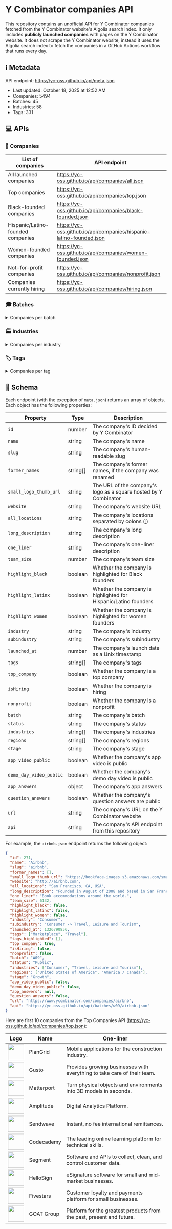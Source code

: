 # Y Combinator companies API

This repository contains an unofficial API for Y Combinator companies fetched
from the Y Combinator website's Algolia search index. It only includes
**publicly launched companies** with pages on the Y Combinator website. It does
not scrape the Y Combinator website, instead it uses the Algolia search index to
fetch the companies in a GitHub Actions workflow that runs every day.

<!--start generated readme-->

## ℹ️ Metadata

API endpoint: https://yc-oss.github.io/api/meta.json

- Last updated: October 18, 2025 at 12:52 AM
- Companies: 5494
- Batches: 45
- Industries: 58
- Tags: 331

## 💻 APIs

### 🏢 Companies

| List of companies                 | API endpoint                                                        |
| --------------------------------- | ------------------------------------------------------------------- |
| All launched companies            | https://yc-oss.github.io/api/companies/all.json                     |
| Top companies                     | https://yc-oss.github.io/api/companies/top.json                     |
| Black-founded companies           | https://yc-oss.github.io/api/companies/black-founded.json           |
| Hispanic/Latino-founded companies | https://yc-oss.github.io/api/companies/hispanic-latino-founded.json |
| Women-founded companies           | https://yc-oss.github.io/api/companies/women-founded.json           |
| Not-for-profit companies          | https://yc-oss.github.io/api/companies/nonprofit.json               |
| Companies currently hiring        | https://yc-oss.github.io/api/companies/hiring.json                  |

### 🎓 Batches

<details>
<summary>Companies per batch</summary>

| Batch       | Count | API endpoint                                          |
| ----------- | ----- | ----------------------------------------------------- |
| Winter 2012 | 66    | https://yc-oss.github.io/api/batches/winter-2012.json |
| Summer 2011 | 60    | https://yc-oss.github.io/api/batches/summer-2011.json |
| Winter 2011 | 45    | https://yc-oss.github.io/api/batches/winter-2011.json |
| Summer 2010 | 36    | https://yc-oss.github.io/api/batches/summer-2010.json |
| Winter 2010 | 27    | https://yc-oss.github.io/api/batches/winter-2010.json |
| Summer 2009 | 26    | https://yc-oss.github.io/api/batches/summer-2009.json |
| Winter 2009 | 16    | https://yc-oss.github.io/api/batches/winter-2009.json |
| Summer 2008 | 22    | https://yc-oss.github.io/api/batches/summer-2008.json |
| Winter 2008 | 21    | https://yc-oss.github.io/api/batches/winter-2008.json |
| Summer 2007 | 19    | https://yc-oss.github.io/api/batches/summer-2007.json |
| Winter 2007 | 13    | https://yc-oss.github.io/api/batches/winter-2007.json |
| Summer 2006 | 11    | https://yc-oss.github.io/api/batches/summer-2006.json |
| Winter 2006 | 7     | https://yc-oss.github.io/api/batches/winter-2006.json |
| Summer 2005 | 9     | https://yc-oss.github.io/api/batches/summer-2005.json |
| Summer 2012 | 83    | https://yc-oss.github.io/api/batches/summer-2012.json |
| Winter 2013 | 46    | https://yc-oss.github.io/api/batches/winter-2013.json |
| Summer 2013 | 52    | https://yc-oss.github.io/api/batches/summer-2013.json |
| Winter 2014 | 74    | https://yc-oss.github.io/api/batches/winter-2014.json |
| Summer 2014 | 78    | https://yc-oss.github.io/api/batches/summer-2014.json |
| Winter 2015 | 111   | https://yc-oss.github.io/api/batches/winter-2015.json |
| Summer 2015 | 105   | https://yc-oss.github.io/api/batches/summer-2015.json |
| Winter 2016 | 122   | https://yc-oss.github.io/api/batches/winter-2016.json |
| Summer 2017 | 125   | https://yc-oss.github.io/api/batches/summer-2017.json |
| Summer 2016 | 102   | https://yc-oss.github.io/api/batches/summer-2016.json |
| Winter 2017 | 116   | https://yc-oss.github.io/api/batches/winter-2017.json |
| Winter 2018 | 146   | https://yc-oss.github.io/api/batches/winter-2018.json |
| Summer 2018 | 131   | https://yc-oss.github.io/api/batches/summer-2018.json |
| Summer 2019 | 176   | https://yc-oss.github.io/api/batches/summer-2019.json |
| Winter 2019 | 195   | https://yc-oss.github.io/api/batches/winter-2019.json |
| Winter 2020 | 229   | https://yc-oss.github.io/api/batches/winter-2020.json |
| Summer 2020 | 208   | https://yc-oss.github.io/api/batches/summer-2020.json |
| Winter 2021 | 336   | https://yc-oss.github.io/api/batches/winter-2021.json |
| Summer 2021 | 391   | https://yc-oss.github.io/api/batches/summer-2021.json |
| Winter 2022 | 400   | https://yc-oss.github.io/api/batches/winter-2022.json |
| Summer 2022 | 234   | https://yc-oss.github.io/api/batches/summer-2022.json |
| Winter 2023 | 275   | https://yc-oss.github.io/api/batches/winter-2023.json |
| Summer 2023 | 221   | https://yc-oss.github.io/api/batches/summer-2023.json |
| Winter 2024 | 251   | https://yc-oss.github.io/api/batches/winter-2024.json |
| Winter 2025 | 167   | https://yc-oss.github.io/api/batches/winter-2025.json |
| Summer 2024 | 251   | https://yc-oss.github.io/api/batches/summer-2024.json |
| Fall 2024   | 93    | https://yc-oss.github.io/api/batches/fall-2024.json   |
| Spring 2025 | 144   | https://yc-oss.github.io/api/batches/spring-2025.json |
| Summer 2025 | 169   | https://yc-oss.github.io/api/batches/summer-2025.json |
| Fall 2025   | 84    | https://yc-oss.github.io/api/batches/fall-2025.json   |
| Unspecified | 1     | https://yc-oss.github.io/api/batches/unspecified.json |

</details>

### 🏭 Industries

<details>
<summary>Companies per industry</summary>

| Industry                        | Count | API endpoint                                                                |
| ------------------------------- | ----- | --------------------------------------------------------------------------- |
| Agriculture                     | 29    | https://yc-oss.github.io/api/industries/agriculture.json                    |
| Analytics                       | 118   | https://yc-oss.github.io/api/industries/analytics.json                      |
| Apparel and Cosmetics           | 49    | https://yc-oss.github.io/api/industries/apparel-and-cosmetics.json          |
| Asset Management                | 52    | https://yc-oss.github.io/api/industries/asset-management.json               |
| Automotive                      | 21    | https://yc-oss.github.io/api/industries/automotive.json                     |
| Aviation and Space              | 56    | https://yc-oss.github.io/api/industries/aviation-and-space.json             |
| B2B                             | 2749  | https://yc-oss.github.io/api/industries/b2b.json                            |
| Banking and Exchange            | 70    | https://yc-oss.github.io/api/industries/banking-and-exchange.json           |
| Climate                         | 51    | https://yc-oss.github.io/api/industries/climate.json                        |
| Construction                    | 45    | https://yc-oss.github.io/api/industries/construction.json                   |
| Consumer                        | 852   | https://yc-oss.github.io/api/industries/consumer.json                       |
| Consumer Electronics            | 41    | https://yc-oss.github.io/api/industries/consumer-electronics.json           |
| Consumer Finance                | 81    | https://yc-oss.github.io/api/industries/consumer-finance.json               |
| Consumer Health and Wellness    | 115   | https://yc-oss.github.io/api/industries/consumer-health-and-wellness.json   |
| Content                         | 113   | https://yc-oss.github.io/api/industries/content.json                        |
| Credit and Lending              | 74    | https://yc-oss.github.io/api/industries/credit-and-lending.json             |
| Diagnostics                     | 54    | https://yc-oss.github.io/api/industries/diagnostics.json                    |
| Drones                          | 20    | https://yc-oss.github.io/api/industries/drones.json                         |
| Drug Discovery and Delivery     | 50    | https://yc-oss.github.io/api/industries/drug-discovery-and-delivery.json    |
| Education                       | 126   | https://yc-oss.github.io/api/industries/education.json                      |
| Energy                          | 38    | https://yc-oss.github.io/api/industries/energy.json                         |
| Engineering, Product and Design | 563   | https://yc-oss.github.io/api/industries/engineering-product-and-design.json |
| Finance and Accounting          | 122   | https://yc-oss.github.io/api/industries/finance-and-accounting.json         |
| Fintech                         | 598   | https://yc-oss.github.io/api/industries/fintech.json                        |
| Food and Beverage               | 94    | https://yc-oss.github.io/api/industries/food-and-beverage.json              |
| Gaming                          | 69    | https://yc-oss.github.io/api/industries/gaming.json                         |
| Government                      | 40    | https://yc-oss.github.io/api/industries/government.json                     |
| Healthcare                      | 643   | https://yc-oss.github.io/api/industries/healthcare.json                     |
| Healthcare IT                   | 135   | https://yc-oss.github.io/api/industries/healthcare-it.json                  |
| Healthcare Services             | 67    | https://yc-oss.github.io/api/industries/healthcare-services.json            |
| Home and Personal               | 128   | https://yc-oss.github.io/api/industries/home-and-personal.json              |
| Housing and Real Estate         | 80    | https://yc-oss.github.io/api/industries/housing-and-real-estate.json        |
| Human Resources                 | 84    | https://yc-oss.github.io/api/industries/human-resources.json                |
| Industrial Bio                  | 32    | https://yc-oss.github.io/api/industries/industrial-bio.json                 |
| Industrials                     | 319   | https://yc-oss.github.io/api/industries/industrials.json                    |
| Infrastructure                  | 242   | https://yc-oss.github.io/api/industries/infrastructure.json                 |
| Insurance                       | 51    | https://yc-oss.github.io/api/industries/insurance.json                      |
| Job and Career Services         | 17    | https://yc-oss.github.io/api/industries/job-and-career-services.json        |
| Legal                           | 47    | https://yc-oss.github.io/api/industries/legal.json                          |
| Manufacturing and Robotics      | 83    | https://yc-oss.github.io/api/industries/manufacturing-and-robotics.json     |
| Marketing                       | 155   | https://yc-oss.github.io/api/industries/marketing.json                      |
| Medical Devices                 | 43    | https://yc-oss.github.io/api/industries/medical-devices.json                |
| Office Management               | 25    | https://yc-oss.github.io/api/industries/office-management.json              |
| Operations                      | 133   | https://yc-oss.github.io/api/industries/operations.json                     |
| Payments                        | 121   | https://yc-oss.github.io/api/industries/payments.json                       |
| Productivity                    | 217   | https://yc-oss.github.io/api/industries/productivity.json                   |
| Real Estate and Construction    | 149   | https://yc-oss.github.io/api/industries/real-estate-and-construction.json   |
| Recruiting and Talent           | 71    | https://yc-oss.github.io/api/industries/recruiting-and-talent.json          |
| Retail                          | 126   | https://yc-oss.github.io/api/industries/retail.json                         |
| Sales                           | 127   | https://yc-oss.github.io/api/industries/sales.json                          |
| Security                        | 106   | https://yc-oss.github.io/api/industries/security.json                       |
| Social                          | 113   | https://yc-oss.github.io/api/industries/social.json                         |
| Supply Chain and Logistics      | 127   | https://yc-oss.github.io/api/industries/supply-chain-and-logistics.json     |
| Therapeutics                    | 64    | https://yc-oss.github.io/api/industries/therapeutics.json                   |
| Transportation Services         | 27    | https://yc-oss.github.io/api/industries/transportation-services.json        |
| Travel, Leisure and Tourism     | 35    | https://yc-oss.github.io/api/industries/travel-leisure-and-tourism.json     |
| Unspecified                     | 18    | https://yc-oss.github.io/api/industries/unspecified.json                    |
| Virtual and Augmented Reality   | 22    | https://yc-oss.github.io/api/industries/virtual-and-augmented-reality.json  |

</details>

### 🏷️ Tags

<details>
<summary>Companies per tag</summary>

| Tag                                                    | Count | API endpoint                                                                                 |
| ------------------------------------------------------ | ----- | -------------------------------------------------------------------------------------------- |
| 3D Printed Foods                                       | 1     | https://yc-oss.github.io/api/tags/3d-printed-foods.json                                      |
| 3D Printing                                            | 13    | https://yc-oss.github.io/api/tags/3d-printing.json                                           |
| Advanced Materials                                     | 6     | https://yc-oss.github.io/api/tags/advanced-materials.json                                    |
| Advertising                                            | 40    | https://yc-oss.github.io/api/tags/advertising.json                                           |
| Aerospace                                              | 31    | https://yc-oss.github.io/api/tags/aerospace.json                                             |
| Agriculture                                            | 31    | https://yc-oss.github.io/api/tags/agriculture.json                                           |
| AI                                                     | 693   | https://yc-oss.github.io/api/tags/ai.json                                                    |
| AI Assistant                                           | 143   | https://yc-oss.github.io/api/tags/ai-assistant.json                                          |
| AI-Enhanced Learning                                   | 47    | https://yc-oss.github.io/api/tags/ai-enhanced-learning.json                                  |
| AI-powered Drug Discovery                              | 38    | https://yc-oss.github.io/api/tags/ai-powered-drug-discovery.json                             |
| AIOps                                                  | 52    | https://yc-oss.github.io/api/tags/aiops.json                                                 |
| Air Taxis                                              | 5     | https://yc-oss.github.io/api/tags/air-taxis.json                                             |
| Airlines                                               | 4     | https://yc-oss.github.io/api/tags/airlines.json                                              |
| Airplanes                                              | 10    | https://yc-oss.github.io/api/tags/airplanes.json                                             |
| Alternative Battery Tech                               | 2     | https://yc-oss.github.io/api/tags/alternative-battery-tech.json                              |
| Alternative Fuels                                      | 1     | https://yc-oss.github.io/api/tags/alternative-fuels.json                                     |
| Analytics                                              | 182   | https://yc-oss.github.io/api/tags/analytics.json                                             |
| Anti-Aging                                             | 7     | https://yc-oss.github.io/api/tags/anti-aging.json                                            |
| API                                                    | 138   | https://yc-oss.github.io/api/tags/api.json                                                   |
| APIs                                                   | 8     | https://yc-oss.github.io/api/tags/apis.json                                                  |
| Apparel                                                | 4     | https://yc-oss.github.io/api/tags/apparel.json                                               |
| AR                                                     | 6     | https://yc-oss.github.io/api/tags/ar.json                                                    |
| Architecture                                           | 4     | https://yc-oss.github.io/api/tags/architecture.json                                          |
| Art Trading Platforms                                  | 1     | https://yc-oss.github.io/api/tags/art-trading-platforms.json                                 |
| Artificial Intelligence                                | 829   | https://yc-oss.github.io/api/tags/artificial-intelligence.json                               |
| Assistive Tech                                         | 7     | https://yc-oss.github.io/api/tags/assistive-tech.json                                        |
| Augmented Reality                                      | 23    | https://yc-oss.github.io/api/tags/augmented-reality.json                                     |
| Auto Commerce                                          | 6     | https://yc-oss.github.io/api/tags/auto-commerce.json                                         |
| Automation                                             | 81    | https://yc-oss.github.io/api/tags/automation.json                                            |
| Automotive                                             | 23    | https://yc-oss.github.io/api/tags/automotive.json                                            |
| Autonomous Delivery                                    | 8     | https://yc-oss.github.io/api/tags/autonomous-delivery.json                                   |
| Autonomous Trucking                                    | 12    | https://yc-oss.github.io/api/tags/autonomous-trucking.json                                   |
| B2B                                                    | 1076  | https://yc-oss.github.io/api/tags/b2b.json                                                   |
| Banking as a Service                                   | 25    | https://yc-oss.github.io/api/tags/banking-as-a-service.json                                  |
| Batteryless IoT Sensors                                | 1     | https://yc-oss.github.io/api/tags/batteryless-iot-sensors.json                               |
| Beauty                                                 | 10    | https://yc-oss.github.io/api/tags/beauty.json                                                |
| Big Data                                               | 22    | https://yc-oss.github.io/api/tags/big-data.json                                              |
| Billing                                                | 9     | https://yc-oss.github.io/api/tags/billing.json                                               |
| Biometrics                                             | 7     | https://yc-oss.github.io/api/tags/biometrics.json                                            |
| Bioplastic                                             | 3     | https://yc-oss.github.io/api/tags/bioplastic.json                                            |
| Biotech                                                | 132   | https://yc-oss.github.io/api/tags/biotech.json                                               |
| Biotechnology                                          | 12    | https://yc-oss.github.io/api/tags/biotechnology.json                                         |
| Blockchain                                             | 2     | https://yc-oss.github.io/api/tags/blockchain.json                                            |
| Booking                                                | 3     | https://yc-oss.github.io/api/tags/booking.json                                               |
| Calendar                                               | 8     | https://yc-oss.github.io/api/tags/calendar.json                                              |
| Call Center                                            | 7     | https://yc-oss.github.io/api/tags/call-center.json                                           |
| Cannabis                                               | 7     | https://yc-oss.github.io/api/tags/cannabis.json                                              |
| Carbon Capture and Removal                             | 13    | https://yc-oss.github.io/api/tags/carbon-capture-and-removal.json                            |
| Careers                                                | 4     | https://yc-oss.github.io/api/tags/careers.json                                               |
| Cashierless Checkout                                   | 5     | https://yc-oss.github.io/api/tags/cashierless-checkout.json                                  |
| Cell Therapy                                           | 5     | https://yc-oss.github.io/api/tags/cell-therapy.json                                          |
| Cellular Agriculture                                   | 6     | https://yc-oss.github.io/api/tags/cellular-agriculture.json                                  |
| Chat                                                   | 7     | https://yc-oss.github.io/api/tags/chat.json                                                  |
| Chatbot                                                | 9     | https://yc-oss.github.io/api/tags/chatbot.json                                               |
| Chatbots                                               | 2     | https://yc-oss.github.io/api/tags/chatbots.json                                              |
| China                                                  | 3     | https://yc-oss.github.io/api/tags/china.json                                                 |
| Civic Tech                                             | 9     | https://yc-oss.github.io/api/tags/civic-tech.json                                            |
| Clean Meat                                             | 1     | https://yc-oss.github.io/api/tags/clean-meat.json                                            |
| Climate                                                | 145   | https://yc-oss.github.io/api/tags/climate.json                                               |
| ClimateTech                                            | 31    | https://yc-oss.github.io/api/tags/climatetech.json                                           |
| Cloud Computing                                        | 43    | https://yc-oss.github.io/api/tags/cloud-computing.json                                       |
| Cloud Gaming                                           | 3     | https://yc-oss.github.io/api/tags/cloud-gaming.json                                          |
| Cloud Workload Protection                              | 5     | https://yc-oss.github.io/api/tags/cloud-workload-protection.json                             |
| Coding Bootcamps                                       | 2     | https://yc-oss.github.io/api/tags/coding-bootcamps.json                                      |
| Collaboration                                          | 45    | https://yc-oss.github.io/api/tags/collaboration.json                                         |
| Commercial Space Launch                                | 7     | https://yc-oss.github.io/api/tags/commercial-space-launch.json                               |
| Community                                              | 59    | https://yc-oss.github.io/api/tags/community.json                                             |
| Compliance                                             | 67    | https://yc-oss.github.io/api/tags/compliance.json                                            |
| Computational Storage                                  | 1     | https://yc-oss.github.io/api/tags/computational-storage.json                                 |
| Computer Vision                                        | 73    | https://yc-oss.github.io/api/tags/computer-vision.json                                       |
| Construction                                           | 66    | https://yc-oss.github.io/api/tags/construction.json                                          |
| Consumer                                               | 220   | https://yc-oss.github.io/api/tags/consumer.json                                              |
| Consumer Finance                                       | 26    | https://yc-oss.github.io/api/tags/consumer-finance.json                                      |
| Consumer Health Services                               | 102   | https://yc-oss.github.io/api/tags/consumer-health-services.json                              |
| Consumer Products                                      | 12    | https://yc-oss.github.io/api/tags/consumer-products.json                                     |
| Conversational AI                                      | 42    | https://yc-oss.github.io/api/tags/conversational-ai.json                                     |
| Conversational Banking                                 | 2     | https://yc-oss.github.io/api/tags/conversational-banking.json                                |
| COVID-19                                               | 4     | https://yc-oss.github.io/api/tags/covid-19.json                                              |
| Creator Economy                                        | 33    | https://yc-oss.github.io/api/tags/creator-economy.json                                       |
| CRISPR                                                 | 4     | https://yc-oss.github.io/api/tags/crispr.json                                                |
| CRM                                                    | 22    | https://yc-oss.github.io/api/tags/crm.json                                                   |
| Crowdfunding                                           | 9     | https://yc-oss.github.io/api/tags/crowdfunding.json                                          |
| Crowdsourcing                                          | 4     | https://yc-oss.github.io/api/tags/crowdsourcing.json                                         |
| Crypto / Web3                                          | 91    | https://yc-oss.github.io/api/tags/crypto-web3.json                                           |
| Cryptocurrency                                         | 8     | https://yc-oss.github.io/api/tags/cryptocurrency.json                                        |
| Cryptography                                           | 4     | https://yc-oss.github.io/api/tags/cryptography.json                                          |
| Cultivated Meat                                        | 2     | https://yc-oss.github.io/api/tags/cultivated-meat.json                                       |
| Culture                                                | 2     | https://yc-oss.github.io/api/tags/culture.json                                               |
| Cultured Meat                                          | 3     | https://yc-oss.github.io/api/tags/cultured-meat.json                                         |
| Customer Service                                       | 20    | https://yc-oss.github.io/api/tags/customer-service.json                                      |
| Customer Success                                       | 27    | https://yc-oss.github.io/api/tags/customer-success.json                                      |
| Customer Support                                       | 32    | https://yc-oss.github.io/api/tags/customer-support.json                                      |
| Customization                                          | 2     | https://yc-oss.github.io/api/tags/customization.json                                         |
| Cyber Insurance                                        | 1     | https://yc-oss.github.io/api/tags/cyber-insurance.json                                       |
| Cybersecurity                                          | 41    | https://yc-oss.github.io/api/tags/cybersecurity.json                                         |
| DAO                                                    | 3     | https://yc-oss.github.io/api/tags/dao.json                                                   |
| Data Engineering                                       | 91    | https://yc-oss.github.io/api/tags/data-engineering.json                                      |
| Data Labeling                                          | 14    | https://yc-oss.github.io/api/tags/data-labeling.json                                         |
| Data Science                                           | 31    | https://yc-oss.github.io/api/tags/data-science.json                                          |
| Data Visualization                                     | 31    | https://yc-oss.github.io/api/tags/data-visualization.json                                    |
| Databases                                              | 27    | https://yc-oss.github.io/api/tags/databases.json                                             |
| Dating                                                 | 7     | https://yc-oss.github.io/api/tags/dating.json                                                |
| Deep Learning                                          | 37    | https://yc-oss.github.io/api/tags/deep-learning.json                                         |
| Deepfake Detection                                     | 2     | https://yc-oss.github.io/api/tags/deepfake-detection.json                                    |
| DeFi                                                   | 12    | https://yc-oss.github.io/api/tags/defi.json                                                  |
| Delivery                                               | 54    | https://yc-oss.github.io/api/tags/delivery.json                                              |
| Dental                                                 | 6     | https://yc-oss.github.io/api/tags/dental.json                                                |
| Design                                                 | 29    | https://yc-oss.github.io/api/tags/design.json                                                |
| Design Tools                                           | 57    | https://yc-oss.github.io/api/tags/design-tools.json                                          |
| Developer Tools                                        | 519   | https://yc-oss.github.io/api/tags/developer-tools.json                                       |
| DevOps                                                 | 47    | https://yc-oss.github.io/api/tags/devops.json                                                |
| DevSecOps                                              | 34    | https://yc-oss.github.io/api/tags/devsecops.json                                             |
| Diagnostics                                            | 32    | https://yc-oss.github.io/api/tags/diagnostics.json                                           |
| Digital Freight Brokerage                              | 2     | https://yc-oss.github.io/api/tags/digital-freight-brokerage.json                             |
| Digital Health                                         | 103   | https://yc-oss.github.io/api/tags/digital-health.json                                        |
| Diversity & Inclusion                                  | 3     | https://yc-oss.github.io/api/tags/diversity-and-inclusion.json                               |
| Documents                                              | 31    | https://yc-oss.github.io/api/tags/documents.json                                             |
| Drones                                                 | 25    | https://yc-oss.github.io/api/tags/drones.json                                                |
| Drug Delivery                                          | 6     | https://yc-oss.github.io/api/tags/drug-delivery.json                                         |
| Drug discovery                                         | 30    | https://yc-oss.github.io/api/tags/drug-discovery.json                                        |
| E-Commerce                                             | 42    | https://yc-oss.github.io/api/tags/e-commerce.json                                            |
| Edge Computing Semiconductors                          | 4     | https://yc-oss.github.io/api/tags/edge-computing-semiconductors.json                         |
| Edtech                                                 | 20    | https://yc-oss.github.io/api/tags/edtech.json                                                |
| Education                                              | 165   | https://yc-oss.github.io/api/tags/education.json                                             |
| eLearning                                              | 48    | https://yc-oss.github.io/api/tags/elearning.json                                             |
| Election Tech                                          | 2     | https://yc-oss.github.io/api/tags/election-tech.json                                         |
| Electric Vehicles                                      | 24    | https://yc-oss.github.io/api/tags/electric-vehicles.json                                     |
| Electronics                                            | 10    | https://yc-oss.github.io/api/tags/electronics.json                                           |
| Email                                                  | 28    | https://yc-oss.github.io/api/tags/email.json                                                 |
| Emerging Markets                                       | 7     | https://yc-oss.github.io/api/tags/emerging-markets.json                                      |
| Energy                                                 | 38    | https://yc-oss.github.io/api/tags/energy.json                                                |
| Energy Storage                                         | 13    | https://yc-oss.github.io/api/tags/energy-storage.json                                        |
| Enterprise                                             | 108   | https://yc-oss.github.io/api/tags/enterprise.json                                            |
| Enterprise Software                                    | 104   | https://yc-oss.github.io/api/tags/enterprise-software.json                                   |
| Entertainment                                          | 52    | https://yc-oss.github.io/api/tags/entertainment.json                                         |
| eSports                                                | 2     | https://yc-oss.github.io/api/tags/esports.json                                               |
| Fashion                                                | 20    | https://yc-oss.github.io/api/tags/fashion.json                                               |
| Feedback                                               | 6     | https://yc-oss.github.io/api/tags/feedback.json                                              |
| Femtech                                                | 5     | https://yc-oss.github.io/api/tags/femtech.json                                               |
| Fertility Tech                                         | 8     | https://yc-oss.github.io/api/tags/fertility-tech.json                                        |
| Finance                                                | 76    | https://yc-oss.github.io/api/tags/finance.json                                               |
| FinOps                                                 | 29    | https://yc-oss.github.io/api/tags/finops.json                                                |
| Fintech                                                | 696   | https://yc-oss.github.io/api/tags/fintech.json                                               |
| Fitness                                                | 18    | https://yc-oss.github.io/api/tags/fitness.json                                               |
| Food                                                   | 8     | https://yc-oss.github.io/api/tags/food.json                                                  |
| Food & Beverage                                        | 26    | https://yc-oss.github.io/api/tags/food-and-beverage.json                                     |
| Food Service Robots & Machines                         | 10    | https://yc-oss.github.io/api/tags/food-service-robots-and-machines.json                      |
| Food Tech                                              | 48    | https://yc-oss.github.io/api/tags/food-tech.json                                             |
| Fraud Detection                                        | 8     | https://yc-oss.github.io/api/tags/fraud-detection.json                                       |
| Fraud Prevention                                       | 4     | https://yc-oss.github.io/api/tags/fraud-prevention.json                                      |
| Fundraising                                            | 3     | https://yc-oss.github.io/api/tags/fundraising.json                                           |
| Furniture                                              | 6     | https://yc-oss.github.io/api/tags/furniture.json                                             |
| Fusion Energy                                          | 2     | https://yc-oss.github.io/api/tags/fusion-energy.json                                         |
| Gaming                                                 | 85    | https://yc-oss.github.io/api/tags/gaming.json                                                |
| Gardening                                              | 2     | https://yc-oss.github.io/api/tags/gardening.json                                             |
| Gene Therapy                                           | 13    | https://yc-oss.github.io/api/tags/gene-therapy.json                                          |
| Generative AI                                          | 270   | https://yc-oss.github.io/api/tags/generative-ai.json                                         |
| Genetic Engineering                                    | 2     | https://yc-oss.github.io/api/tags/genetic-engineering.json                                   |
| Genomics                                               | 27    | https://yc-oss.github.io/api/tags/genomics.json                                              |
| Geographic Information System                          | 5     | https://yc-oss.github.io/api/tags/geographic-information-system.json                         |
| Ghost Kitchens                                         | 11    | https://yc-oss.github.io/api/tags/ghost-kitchens.json                                        |
| GovTech                                                | 42    | https://yc-oss.github.io/api/tags/govtech.json                                               |
| GraphQL                                                | 3     | https://yc-oss.github.io/api/tags/graphql.json                                               |
| Grocery                                                | 31    | https://yc-oss.github.io/api/tags/grocery.json                                               |
| Hard Tech                                              | 89    | https://yc-oss.github.io/api/tags/hard-tech.json                                             |
| Hardware                                               | 119   | https://yc-oss.github.io/api/tags/hardware.json                                              |
| Health & Wellness                                      | 40    | https://yc-oss.github.io/api/tags/health-and-wellness.json                                   |
| Health Insurance                                       | 27    | https://yc-oss.github.io/api/tags/health-insurance.json                                      |
| Health Tech                                            | 167   | https://yc-oss.github.io/api/tags/health-tech.json                                           |
| Healthcare                                             | 197   | https://yc-oss.github.io/api/tags/healthcare.json                                            |
| Healthcare IT                                          | 36    | https://yc-oss.github.io/api/tags/healthcare-it.json                                         |
| Home Automation                                        | 4     | https://yc-oss.github.io/api/tags/home-automation.json                                       |
| Home Services                                          | 10    | https://yc-oss.github.io/api/tags/home-services.json                                         |
| Housing                                                | 18    | https://yc-oss.github.io/api/tags/housing.json                                               |
| HR Tech                                                | 73    | https://yc-oss.github.io/api/tags/hr-tech.json                                               |
| Human Resources                                        | 23    | https://yc-oss.github.io/api/tags/human-resources.json                                       |
| Hydrogen Energy                                        | 3     | https://yc-oss.github.io/api/tags/hydrogen-energy.json                                       |
| Identity                                               | 15    | https://yc-oss.github.io/api/tags/identity.json                                              |
| Immigration                                            | 5     | https://yc-oss.github.io/api/tags/immigration.json                                           |
| Income Share Agreements                                | 4     | https://yc-oss.github.io/api/tags/income-share-agreements.json                               |
| India                                                  | 38    | https://yc-oss.github.io/api/tags/india.json                                                 |
| Indoor Mapping                                         | 5     | https://yc-oss.github.io/api/tags/indoor-mapping.json                                        |
| Industrial                                             | 17    | https://yc-oss.github.io/api/tags/industrial.json                                            |
| Industrial Workplace Safety                            | 4     | https://yc-oss.github.io/api/tags/industrial-workplace-safety.json                           |
| Infrastructure                                         | 89    | https://yc-oss.github.io/api/tags/infrastructure.json                                        |
| Insurance                                              | 69    | https://yc-oss.github.io/api/tags/insurance.json                                             |
| International                                          | 6     | https://yc-oss.github.io/api/tags/international.json                                         |
| Investing                                              | 54    | https://yc-oss.github.io/api/tags/investing.json                                             |
| Investments                                            | 7     | https://yc-oss.github.io/api/tags/investments.json                                           |
| IoT                                                    | 45    | https://yc-oss.github.io/api/tags/iot.json                                                   |
| IoT Security                                           | 2     | https://yc-oss.github.io/api/tags/iot-security.json                                          |
| Kids                                                   | 9     | https://yc-oss.github.io/api/tags/kids.json                                                  |
| Kubernetes                                             | 13    | https://yc-oss.github.io/api/tags/kubernetes.json                                            |
| Lab-on-a-chip                                          | 1     | https://yc-oss.github.io/api/tags/lab-on-a-chip.json                                         |
| Latin America                                          | 21    | https://yc-oss.github.io/api/tags/latin-america.json                                         |
| Legal                                                  | 32    | https://yc-oss.github.io/api/tags/legal.json                                                 |
| LegalTech                                              | 50    | https://yc-oss.github.io/api/tags/legaltech.json                                             |
| Lending                                                | 16    | https://yc-oss.github.io/api/tags/lending.json                                               |
| Lidar                                                  | 1     | https://yc-oss.github.io/api/tags/lidar.json                                                 |
| Live                                                   | 5     | https://yc-oss.github.io/api/tags/live.json                                                  |
| Livestock Health                                       | 1     | https://yc-oss.github.io/api/tags/livestock-health.json                                      |
| Location-based                                         | 3     | https://yc-oss.github.io/api/tags/location-based.json                                        |
| Logistics                                              | 121   | https://yc-oss.github.io/api/tags/logistics.json                                             |
| Machine Learning                                       | 225   | https://yc-oss.github.io/api/tags/machine-learning.json                                      |
| Manufacturing                                          | 68    | https://yc-oss.github.io/api/tags/manufacturing.json                                         |
| Maritime                                               | 3     | https://yc-oss.github.io/api/tags/maritime.json                                              |
| Market Research                                        | 13    | https://yc-oss.github.io/api/tags/market-research.json                                       |
| Marketing                                              | 91    | https://yc-oss.github.io/api/tags/marketing.json                                             |
| Marketplace                                            | 306   | https://yc-oss.github.io/api/tags/marketplace.json                                           |
| Media                                                  | 38    | https://yc-oss.github.io/api/tags/media.json                                                 |
| Medical Devices                                        | 66    | https://yc-oss.github.io/api/tags/medical-devices.json                                       |
| Medical Robotics                                       | 6     | https://yc-oss.github.io/api/tags/medical-robotics.json                                      |
| Mental Health                                          | 10    | https://yc-oss.github.io/api/tags/mental-health.json                                         |
| Mental Health Tech                                     | 38    | https://yc-oss.github.io/api/tags/mental-health-tech.json                                    |
| Messaging                                              | 45    | https://yc-oss.github.io/api/tags/messaging.json                                             |
| Metaverse                                              | 9     | https://yc-oss.github.io/api/tags/metaverse.json                                             |
| Microfluidics                                          | 5     | https://yc-oss.github.io/api/tags/microfluidics.json                                         |
| Microinsurance                                         | 3     | https://yc-oss.github.io/api/tags/microinsurance.json                                        |
| Mining                                                 | 4     | https://yc-oss.github.io/api/tags/mining.json                                                |
| ML                                                     | 15    | https://yc-oss.github.io/api/tags/ml.json                                                    |
| Mobility                                               | 13    | https://yc-oss.github.io/api/tags/mobility.json                                              |
| Monitoring                                             | 13    | https://yc-oss.github.io/api/tags/monitoring.json                                            |
| Music                                                  | 22    | https://yc-oss.github.io/api/tags/music.json                                                 |
| Nanomedicine                                           | 5     | https://yc-oss.github.io/api/tags/nanomedicine.json                                          |
| Nanosensors                                            | 4     | https://yc-oss.github.io/api/tags/nanosensors.json                                           |
| Nanotechnology                                         | 11    | https://yc-oss.github.io/api/tags/nanotechnology.json                                        |
| Navigation                                             | 4     | https://yc-oss.github.io/api/tags/navigation.json                                            |
| Neobank                                                | 51    | https://yc-oss.github.io/api/tags/neobank.json                                               |
| Networks                                               | 3     | https://yc-oss.github.io/api/tags/networks.json                                              |
| Neurotechnology                                        | 14    | https://yc-oss.github.io/api/tags/neurotechnology.json                                       |
| Next-gen Network Security                              | 5     | https://yc-oss.github.io/api/tags/next-gen-network-security.json                             |
| NFT                                                    | 5     | https://yc-oss.github.io/api/tags/nft.json                                                   |
| NLP                                                    | 22    | https://yc-oss.github.io/api/tags/nlp.json                                                   |
| No-code                                                | 38    | https://yc-oss.github.io/api/tags/no-code.json                                               |
| Nonprofit                                              | 25    | https://yc-oss.github.io/api/tags/nonprofit.json                                             |
| Note-taking                                            | 5     | https://yc-oss.github.io/api/tags/note-taking.json                                           |
| Notifications                                          | 2     | https://yc-oss.github.io/api/tags/notifications.json                                         |
| Oncology                                               | 20    | https://yc-oss.github.io/api/tags/oncology.json                                              |
| Open Source                                            | 160   | https://yc-oss.github.io/api/tags/open-source.json                                           |
| Operations                                             | 33    | https://yc-oss.github.io/api/tags/operations.json                                            |
| Payments                                               | 148   | https://yc-oss.github.io/api/tags/payments.json                                              |
| Payroll                                                | 17    | https://yc-oss.github.io/api/tags/payroll.json                                               |
| Pediatrics                                             | 3     | https://yc-oss.github.io/api/tags/pediatrics.json                                            |
| Personalization                                        | 8     | https://yc-oss.github.io/api/tags/personalization.json                                       |
| Plant-based Meat                                       | 2     | https://yc-oss.github.io/api/tags/plant-based-meat.json                                      |
| Podcasts                                               | 7     | https://yc-oss.github.io/api/tags/podcasts.json                                              |
| Primary Care                                           | 8     | https://yc-oss.github.io/api/tags/primary-care.json                                          |
| Privacy                                                | 19    | https://yc-oss.github.io/api/tags/privacy.json                                               |
| Procurement                                            | 15    | https://yc-oss.github.io/api/tags/procurement.json                                           |
| Productivity                                           | 157   | https://yc-oss.github.io/api/tags/productivity.json                                          |
| Proptech                                               | 82    | https://yc-oss.github.io/api/tags/proptech.json                                              |
| Psychedelics                                           | 1     | https://yc-oss.github.io/api/tags/psychedelics.json                                          |
| Quantum Computing                                      | 5     | https://yc-oss.github.io/api/tags/quantum-computing.json                                     |
| Radar                                                  | 2     | https://yc-oss.github.io/api/tags/radar.json                                                 |
| Real Estate                                            | 78    | https://yc-oss.github.io/api/tags/real-estate.json                                           |
| Recommendation System                                  | 4     | https://yc-oss.github.io/api/tags/recommendation-system.json                                 |
| Recruiting                                             | 64    | https://yc-oss.github.io/api/tags/recruiting.json                                            |
| Referrals                                              | 2     | https://yc-oss.github.io/api/tags/referrals.json                                             |
| Regtech                                                | 16    | https://yc-oss.github.io/api/tags/regtech.json                                               |
| Reinforcement Learning                                 | 21    | https://yc-oss.github.io/api/tags/reinforcement-learning.json                                |
| Remittances                                            | 4     | https://yc-oss.github.io/api/tags/remittances.json                                           |
| Remote                                                 | 6     | https://yc-oss.github.io/api/tags/remote.json                                                |
| Remote Work                                            | 18    | https://yc-oss.github.io/api/tags/remote-work.json                                           |
| Renewable Energy                                       | 17    | https://yc-oss.github.io/api/tags/renewable-energy.json                                      |
| Restaurant Tech                                        | 13    | https://yc-oss.github.io/api/tags/restaurant-tech.json                                       |
| Retail                                                 | 49    | https://yc-oss.github.io/api/tags/retail.json                                                |
| Retail Tech                                            | 19    | https://yc-oss.github.io/api/tags/retail-tech.json                                           |
| Reviews                                                | 3     | https://yc-oss.github.io/api/tags/reviews.json                                               |
| Ridesharing                                            | 3     | https://yc-oss.github.io/api/tags/ridesharing.json                                           |
| Robotic Process Automation                             | 29    | https://yc-oss.github.io/api/tags/robotic-process-automation.json                            |
| Robotic Surgery                                        | 3     | https://yc-oss.github.io/api/tags/robotic-surgery.json                                       |
| Robotics                                               | 87    | https://yc-oss.github.io/api/tags/robotics.json                                              |
| Rocketry                                               | 4     | https://yc-oss.github.io/api/tags/rocketry.json                                              |
| SaaS                                                   | 1128  | https://yc-oss.github.io/api/tags/saas.json                                                  |
| Sales                                                  | 108   | https://yc-oss.github.io/api/tags/sales.json                                                 |
| Sales Enablement                                       | 34    | https://yc-oss.github.io/api/tags/sales-enablement.json                                      |
| Satellites                                             | 20    | https://yc-oss.github.io/api/tags/satellites.json                                            |
| Scheduling                                             | 11    | https://yc-oss.github.io/api/tags/scheduling.json                                            |
| Search                                                 | 19    | https://yc-oss.github.io/api/tags/search.json                                                |
| Security                                               | 85    | https://yc-oss.github.io/api/tags/security.json                                              |
| Security Orchestration, Automation and Response (SOAR) | 1     | https://yc-oss.github.io/api/tags/security-orchestration-automation-and-response-(soar).json |
| Self-Driving Vehicles                                  | 5     | https://yc-oss.github.io/api/tags/self-driving-vehicles.json                                 |
| Semiconductors                                         | 10    | https://yc-oss.github.io/api/tags/semiconductors.json                                        |
| SEO                                                    | 5     | https://yc-oss.github.io/api/tags/seo.json                                                   |
| Skincare                                               | 1     | https://yc-oss.github.io/api/tags/skincare.json                                              |
| Sleep Tech                                             | 8     | https://yc-oss.github.io/api/tags/sleep-tech.json                                            |
| Small Modular Reactors                                 | 2     | https://yc-oss.github.io/api/tags/small-modular-reactors.json                                |
| Smart Clothing                                         | 5     | https://yc-oss.github.io/api/tags/smart-clothing.json                                        |
| Smart Home Assistants                                  | 7     | https://yc-oss.github.io/api/tags/smart-home-assistants.json                                 |
| Smart Locks                                            | 1     | https://yc-oss.github.io/api/tags/smart-locks.json                                           |
| SMB                                                    | 13    | https://yc-oss.github.io/api/tags/smb.json                                                   |
| SMS                                                    | 7     | https://yc-oss.github.io/api/tags/sms.json                                                   |
| Social                                                 | 68    | https://yc-oss.github.io/api/tags/social.json                                                |
| Social Media                                           | 29    | https://yc-oss.github.io/api/tags/social-media.json                                          |
| Social Network                                         | 22    | https://yc-oss.github.io/api/tags/social-network.json                                        |
| Solar Power                                            | 16    | https://yc-oss.github.io/api/tags/solar-power.json                                           |
| Space Exploration                                      | 18    | https://yc-oss.github.io/api/tags/space-exploration.json                                     |
| Speech Recognition                                     | 6     | https://yc-oss.github.io/api/tags/speech-recognition.json                                    |
| Sports Tech                                            | 17    | https://yc-oss.github.io/api/tags/sports-tech.json                                           |
| Stocks                                                 | 4     | https://yc-oss.github.io/api/tags/stocks.json                                                |
| Subscriptions                                          | 39    | https://yc-oss.github.io/api/tags/subscriptions.json                                         |
| Supply Chain                                           | 80    | https://yc-oss.github.io/api/tags/supply-chain.json                                          |
| Sustainability                                         | 14    | https://yc-oss.github.io/api/tags/sustainability.json                                        |
| Sustainable Agriculture                                | 2     | https://yc-oss.github.io/api/tags/sustainable-agriculture.json                               |
| Sustainable Fashion                                    | 9     | https://yc-oss.github.io/api/tags/sustainable-fashion.json                                   |
| Sustainable Tourism                                    | 3     | https://yc-oss.github.io/api/tags/sustainable-tourism.json                                   |
| Swarm Robotics                                         | 2     | https://yc-oss.github.io/api/tags/swarm-robotics.json                                        |
| Synthetic Biology                                      | 31    | https://yc-oss.github.io/api/tags/synthetic-biology.json                                     |
| Talent Acquisition                                     | 5     | https://yc-oss.github.io/api/tags/talent-acquisition.json                                    |
| Team Collaboration                                     | 12    | https://yc-oss.github.io/api/tags/team-collaboration.json                                    |
| Telecommunications                                     | 26    | https://yc-oss.github.io/api/tags/telecommunications.json                                    |
| Telehealth                                             | 27    | https://yc-oss.github.io/api/tags/telehealth.json                                            |
| Telemedicine                                           | 29    | https://yc-oss.github.io/api/tags/telemedicine.json                                          |
| Therapeutics                                           | 45    | https://yc-oss.github.io/api/tags/therapeutics.json                                          |
| Ticketing                                              | 3     | https://yc-oss.github.io/api/tags/ticketing.json                                             |
| Time Series                                            | 3     | https://yc-oss.github.io/api/tags/time-series.json                                           |
| Trading                                                | 9     | https://yc-oss.github.io/api/tags/trading.json                                               |
| Transportation                                         | 38    | https://yc-oss.github.io/api/tags/transportation.json                                        |
| Travel                                                 | 47    | https://yc-oss.github.io/api/tags/travel.json                                                |
| Trust & Safety                                         | 5     | https://yc-oss.github.io/api/tags/trust-and-safety.json                                      |
| Unmanned Vehicle                                       | 3     | https://yc-oss.github.io/api/tags/unmanned-vehicle.json                                      |
| Vertical Farming                                       | 3     | https://yc-oss.github.io/api/tags/vertical-farming.json                                      |
| Video                                                  | 87    | https://yc-oss.github.io/api/tags/video.json                                                 |
| Virtual Reality                                        | 13    | https://yc-oss.github.io/api/tags/virtual-reality.json                                       |
| VR Health                                              | 2     | https://yc-oss.github.io/api/tags/vr-health.json                                             |
| Warehouse Management Tech                              | 13    | https://yc-oss.github.io/api/tags/warehouse-management-tech.json                             |
| Weather                                                | 3     | https://yc-oss.github.io/api/tags/weather.json                                               |
| Web Development                                        | 23    | https://yc-oss.github.io/api/tags/web-development.json                                       |
| Women's Health                                         | 15    | https://yc-oss.github.io/api/tags/women's-health.json                                        |
| Workflow Automation                                    | 70    | https://yc-oss.github.io/api/tags/workflow-automation.json                                   |

</details>
<!--end generated readme-->

## 📀 Schema

Each endpoint (with the exception of `meta.json`) returns an array of objects.
Each object has the following properties:

| Property                | Type     | Description                                                      |
| ----------------------- | -------- | ---------------------------------------------------------------- |
| `id`                    | number   | The company's ID decided by Y Combinator                         |
| `name`                  | string   | The company's name                                               |
| `slug`                  | string   | The company's human-readable slug                                |
| `former_names`          | string[] | The company's former names, if the company was renamed           |
| `small_logo_thumb_url`  | string   | The URL of the company's logo as a square hosted by Y Combinator |
| `website`               | string   | The company's website URL                                        |
| `all_locations`         | string   | The company's locations separated by colons (;)                  |
| `long_description`      | string   | The company's long description                                   |
| `one_liner`             | string   | The company's one-liner description                              |
| `team_size`             | number   | The company's team size                                          |
| `highlight_black`       | boolean  | Whether the company is highlighted for Black founders            |
| `highlight_latinx`      | boolean  | Whether the company is highlighted for Hispanic/Latino founders  |
| `highlight_women`       | boolean  | Whether the company is highlighted for women founders            |
| `industry`              | string   | The company's industry                                           |
| `subindustry`           | string   | The company's subindustry                                        |
| `launched_at`           | number   | The company's launch date as a Unix timestamp                    |
| `tags`                  | string[] | The company's tags                                               |
| `top_company`           | boolean  | Whether the company is a top company                             |
| `isHiring`              | boolean  | Whether the company is hiring                                    |
| `nonprofit`             | boolean  | Whether the company is a nonprofit                               |
| `batch`                 | string   | The company's batch                                              |
| `status`                | string   | The company's status                                             |
| `industries`            | string[] | The company's industries                                         |
| `regions`               | string[] | The company's regions                                            |
| `stage`                 | string   | The company's stage                                              |
| `app_video_public`      | boolean  | Whether the company's app video is public                        |
| `demo_day_video_public` | boolean  | Whether the company's demo day video is public                   |
| `app_answers`           | object   | The company's app answers                                        |
| `question_answers`      | boolean  | Whether the company's question answers are public                |
| `url`                   | string   | The company's URL on the Y Combinator website                    |
| `api`                   | string   | The company's API endpoint from this repository                  |

For example, the `airbnb.json` endpoint returns the following object:

```json
{
  "id": 271,
  "name": "Airbnb",
  "slug": "airbnb",
  "former_names": [],
  "small_logo_thumb_url": "https://bookface-images.s3.amazonaws.com/small_logos/3e9a0092bee2ccf926e650e59c06503ec6b9ee65.png",
  "website": "http://airbnb.com",
  "all_locations": "San Francisco, CA, USA",
  "long_description": "Founded in August of 2008 and based in San Francisco, California, Airbnb is a trusted community marketplace for people to list, discover, and book unique accommodations around the world — online or from a mobile phone. Whether an apartment for a night, a castle for a week, or a villa for a month, Airbnb connects people to unique travel experiences, at any price point, in more than 33,000 cities and 192 countries. And with world-class customer service and a growing community of users, Airbnb is the easiest way for people to monetize their extra space and showcase it to an audience of millions.  \r\n\r\nNo global movement springs from individuals. It takes an entire team united behind something big. Together, we work hard, we laugh a lot, we brainstorm nonstop, we use hundreds of Post-Its a week, and we give the best high-fives in town. Headquartered in San Francisco, we have satellite offices in Dublin, London, Barcelona, Paris, Milan, Copenhagen, Berlin, Moscow, São Paolo, Sydney, and Singapore.",
  "one_liner": "Book accommodations around the world.",
  "team_size": 6132,
  "highlight_black": false,
  "highlight_latinx": false,
  "highlight_women": false,
  "industry": "Consumer",
  "subindustry": "Consumer -> Travel, Leisure and Tourism",
  "launched_at": 1326790856,
  "tags": ["Marketplace", "Travel"],
  "tags_highlighted": [],
  "top_company": true,
  "isHiring": false,
  "nonprofit": false,
  "batch": "W09",
  "status": "Public",
  "industries": ["Consumer", "Travel, Leisure and Tourism"],
  "regions": ["United States of America", "America / Canada"],
  "stage": "Growth",
  "app_video_public": false,
  "demo_day_video_public": false,
  "app_answers": null,
  "question_answers": false,
  "url": "https://www.ycombinator.com/companies/airbnb",
  "api": "https://yc-oss.github.io/api/batches/w09/airbnb.json"
}
```

Here are first 10 companies from the Top Companies API
(https://yc-oss.github.io/api/companies/top.json):

| Logo                                                                                                                                   | Name       | One-liner                                                               |
| -------------------------------------------------------------------------------------------------------------------------------------- | ---------- | ----------------------------------------------------------------------- |
| <img src="https://bookface-images.s3.amazonaws.com/small_logos/33ee27aa9c6b3036b40ec6c7f0c2a98ccaf32f40.png" width="50" height="50" /> | PlanGrid   | Mobile applications for the construction industry.                      |
| <img src="https://bookface-images.s3.amazonaws.com/small_logos/6ce7845c2e268525f5f04915212ac0a106fb7e3d.png" width="50" height="50" /> | Gusto      | Provides growing businesses with everything to take care of their team. |
| <img src="https://bookface-images.s3.amazonaws.com/small_logos/b271a79c3b59d6344c90e2803525a22f2a5e8406.png" width="50" height="50" /> | Matterport | Turn physical objects and environments into 3D models in seconds.       |
| <img src="https://bookface-images.s3.amazonaws.com/small_logos/fa98c8a53255b3fd2e9d4a65dbb47eec293729f1.png" width="50" height="50" /> | Amplitude  | Digital Analytics Platform.                                             |
| <img src="https://bookface-images.s3.amazonaws.com/small_logos/1bbfeae646cc8051b5ad469413e67295e9fae353.png" width="50" height="50" /> | Sendwave   | Instant, no fee international remittances.                              |
| <img src="https://bookface-images.s3.amazonaws.com/small_logos/ee26c3b11a260e7a045f68b47d8c804b306db89f.png" width="50" height="50" /> | Codecademy | The leading online learning platform for technical skills.              |
| <img src="https://bookface-images.s3.amazonaws.com/small_logos/99f5abd1f15fa4ca4394b5781c98d8ff23db6f7b.png" width="50" height="50" /> | Segment    | Software and APIs to collect, clean, and control customer data.         |
| <img src="https://bookface-images.s3.amazonaws.com/small_logos/251df7a6d1d16ee11aac63b910791aca861aff29.png" width="50" height="50" /> | HelloSign  | eSignature software for small and mid-market businesses.                |
| <img src="https://bookface-images.s3.amazonaws.com/small_logos/e57fe3f2f5b8a158002acd8fef99c01e7294b55c.png" width="50" height="50" /> | Fivestars  | Customer loyalty and payments platform for small businesses.            |
| <img src="https://bookface-images.s3.amazonaws.com/small_logos/4f3a455935f36a6655742aae286b206df1cd13bd.png" width="50" height="50" /> | GOAT Group | Platform for the greatest products from the past, present and future.   |
